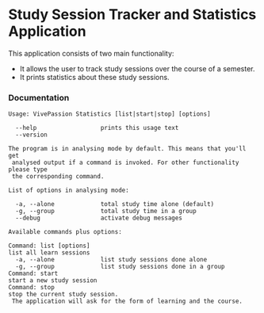 # Study Session Tracker and Statistics Application

This application consists of two main functionality:
- It allows the user to track study sessions over the course of a semester.
- It prints statistics about these study sessions.


### Documentation  
```
Usage: VivePassion Statistics [list|start|stop] [options]

  --help                  prints this usage text
  --version               

The program is in analysing mode by default. This means that you'll get
 analysed output if a command is invoked. For other functionality please type
 the corresponding command.

List of options in analysing mode:

  -a, --alone             total study time alone (default)
  -g, --group             total study time in a group
  --debug                 activate debug messages

Available commands plus options:

Command: list [options]
list all learn sessions
  -a, --alone             list study sessions done alone
  -g, --group             list study sessions done in a group
Command: start
start a new study session
Command: stop
stop the current study session.
 The application will ask for the form of learning and the course.
```